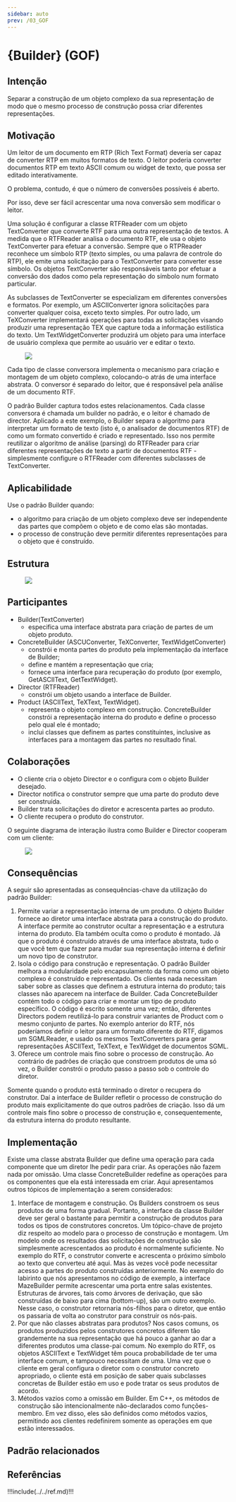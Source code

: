 ```yaml
---
sidebar: auto
prev: /03_GOF
---
```

# {Builder} (GOF) 

## Intenção
Separar a construção de um objeto complexo da sua representação de modo que o mesmo processo de construção possa criar diferentes representações.

## Motivação
Um leitor de um documento em RTP (Rich Text Format) deveria ser capaz de converter RTP em muitos formatos de texto. O leitor poderia converter documentos RTP em texto ASCII comum ou widget de texto, que possa ser editado interativamente.

O problema, contudo, é que o número de conversões possíveis é aberto.

Por isso, deve ser fácil acrescentar uma nova conversão sem modificar o leitor.

Uma solução é configurar a classe RTFReader com um objeto TextConverter que converte RTF para uma outra representação de textos. A medida que o RTFReader analisa o documento RTF, ele usa o objeto TextConverter para efetuar a conversão. Sempre que o RTPReader reconhece um símbolo RTP (texto simples, ou uma palavra de controle do RTP), ele emite uma solicitação para o TextConverter para converter esse símbolo. Os objetos TextConverter são responsáveis tanto por efetuar a conversão dos dados como pela representação do símbolo num formato particular.

As subclasses de TextConverter se especializam em diferentes conversões e formatos. Por exemplo, um ASCIIConverter ignora solicitações para converter qualquer coisa, exceto texto simples. Por outro lado, um TeXConverter implementará operações para todas as solicitações visando produzir uma representação TEX que capture toda a informação estilística do texto. Um TextWidgetConverter produzirá um objeto para uma interface de usuário complexa que permite ao usuário ver e editar o texto.

<figure>

![](img/builder.gif)


</figure>

Cada tipo de classe conversora implementa o mecanismo para criação e montagem de um objeto complexo, colocando-o atrás de uma interface abstrata. O conversor é separado do leitor, que é responsável pela análise de um documento RTF.

O padrão Builder captura todos estes relacionamentos. Cada classe conversora é chamada um builder no padrão, e o leitor é chamado de director. Aplicado a este exemplo, o Builder separa o algoritmo para interpretar um formato de texto (isto é, o analisador de documentos RTF) de como um formato convertido é  criado e representado. Isso nos permite reutilizar o algoritmo de análise (parsing) do RTFReader para criar diferentes representações de texto a partir de documentos RTF - simplesmente configure o RTFReader com diferentes subclasses de TextConverter.

## Aplicabilidade
Use o padrão Builder quando:
- o algoritmo para criação de um objeto complexo deve ser independente das partes que compõem o
objeto e de como elas são montadas.
- o processo de construção deve permitir diferentes representações para o objeto que é construído.

## Estrutura

<figure>

![](img/builderStruct.gif)


</figure>

## Participantes

- Builder(TextConverter)
  - especifica uma interface abstrata para criação de partes de um objeto produto.
- ConcreteBuilder (ASCUConverter, TeXConverter, TextWidgetConverter)
  - constrói e monta partes do produto pela implementação da interface de Builder;
  - define e mantém a representação que cria;
  - fornece uma interface para recuperação do produto (por exemplo, GetASCIIText, GetTextWidget).
- Director (RTFReader)
  - constrói um objeto usando a interface de Builder.
- Product (ASCIIText, TeXText, TextWidget).
  - representa o objeto complexo em construção. ConcreteBuilder constrói a representação interna do produto e define o processo pelo qual ele é montado;
  - inclui classes que definem as partes constituintes, inclusive as interfaces para a montagem das partes no resultado final.

## Colaborações

- O cliente cria o objeto Director e o configura com o objeto Builder desejado.
- Director notifica o construtor sempre que uma parte do produto deve ser construída.
- Builder trata solicitações do diretor e acrescenta partes ao produto.
- O cliente recupera o produto do construtor.

O seguinte diagrama de interação ilustra como Builder e Director cooperam com um cliente:

<figure>

![](img/builderSequencial.gif)


</figure>

## Consequências
A seguir são apresentadas as consequências-chave da utilização do padrão Builder:
1. Permite variar a representação interna de um produto. O objeto Builder fornece ao diretor uma interface abstrata para a construção do produto. A interface permite ao construtor ocultar a representação e a estrutura interna do produto. Ela também oculta como o produto é montado. Já que o produto é construído através de uma interface abstrata, tudo o que você tem que fazer para mudar sua representação interna é definir um novo tipo de construtor.
1. Isola o código para construção e representação. O padrão Builder melhora a modularidade pelo encapsulamento da forma como um objeto complexo é construído e representado. Os clientes nada necessitam saber sobre as classes que definem a estrutura interna do produto; tais classes não aparecem na interface de Builder. Cada ConcreteBuilder contém todo o código para criar e montar um tipo de produto específico. O código é escrito somente uma vez; então, diferentes Directors podem reutilizá-lo para construir variantes de Product com o mesmo conjunto de partes. No exemplo anterior do RTF, nós poderíamos definir o leitor para um formato diferente do RTF, digamos um SGMLReader, e usado os mesmos TextConverters para gerar representações ASCIIText, TeXText, e TexWidget de documentos SGML.
1. Oferece um controle mais fino sobre o processo de construção. Ao contrário de padrões de criação que constroem produtos de uma só vez, o Builder constrói o produto passo a passo sob o controle do diretor.

Somente quando o produto está terminado o diretor o recupera do construtor. Daí a interface de Builder refletir o processo de construção do produto mais explicitamente do que outros padrões de criação. Isso dá um controle mais fino sobre o processo de construção e, consequentemente, da estrutura interna do produto resultante.
## Implementação

Existe uma classe abstrata Builder que define uma operação para cada componente que um diretor lhe pedir para criar. As operações não fazem nada por omissão. Uma classe ConcreteBuilder redefine as operações para os componentes que ela está interessada em criar.
Aqui apresentamos outros tópicos de implementação a serem considerados:

1. Interface de montagem e construção. Os Builders constroem os seus produtos de uma forma gradual. Portanto, a interface da classe Builder deve ser geral o bastante para permitir a construção de produtos para todos os tipos de construtores concretos.
    Um tópico-chave de projeto diz respeito ao modelo para o processo de construção e montagem. Um modelo onde os resultados das solicitações de construção são simplesmente acrescentados ao produto é normalmente suficiente. No exemplo do RTF, o construtor converte e acrescenta o próximo símbolo ao texto que converteu até aqui. Mas às vezes você pode necessitar acesso a partes do produto construídas anteriormente. No exemplo do labirinto que nós apresentamos no código de exemplo, a interface MazeBuilder permite acrescentar uma porta entre salas existentes. Estruturas de árvores, tais como árvores de derivação, que são construídas de baixo para cima (bottom-up), são um outro exemplo. Nesse caso, o construtor retornaria nós-filhos para o diretor, que então os passaria de volta ao construtor para construir os nós-pais.
2. Por que não classes abstratas para produtos? Nos casos comuns, os produtos produzidos pelos construtores concretos diferem tão grandemente na sua representação que há pouco a ganhar ao dar a diferentes produtos uma classe-pai comum. No exemplo do RTF, os objetos ASCIIText e TextWidget têm pouca probabilidade de ter uma interface comum, e tampouco necessitam de uma. Uma vez que o cliente em geral configura o diretor com o construtor concreto apropriado, o cliente está em posição de saber quais subclasses concretas de Builder estão em uso e pode tratar os seus produtos de acordo.
3. Métodos vazios como a omissão em Builder. Em C++, os métodos de construção são intencionalmente não-declarados como funções-membro. Em vez disso, eles são definidos como métodos vazios, permitindo aos clientes redefinirem somente as operações em que estão interessados.

## Padrão relacionados

<!--

//TODO

-->

## Referências

!!!include(../../ref.md)!!!
